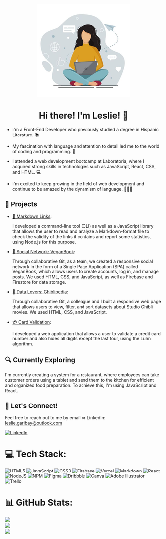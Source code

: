 <div align="center">
  <img src="./tech.jpg" alt="Hi" width="300" height="300">
</div>

<div align="center">
  <h1> Hi there! I'm Leslie! 👋</h1>
</div>


- I'm a Front-End Developer who previously studied a degree in Hispanic Literature. 📚

- My fascination with language and attention to detail led me to the world of coding and programming. 📑

- I attended a web development bootcamp at Laboratoria, where I acquired strong skills in technologies such as JavaScript, React, CSS, and HTML. 💻

- I'm excited to keep growing in the field of web development and continue to be amazed by the dynamism of language. 👩🏻‍💻

## 🚀 Projects

- [🔗 Markdown Links](https://www.npmjs.com/package/md-links-lgr):

    I developed a command-line tool (CLI) as well as a JavaScript library that allows the user to read and analyze a Markdown-format file to check the validity of the links it contains and report some statistics, using Node.js for this purpose.

- [🍎 Social Network: VeganBook](https://dev-008-social-network-veganbook.vercel.app/):

    Through collaborative Git, as a team, we created a responsive social network in the form of a Single Page Application (SPA) called VeganBook, which allows users to create accounts, log in, and manage posts. We used HTML, CSS, and JavaScript, as well as Firebase and Firestore for data storage.

- [🎥 Data Lovers: Ghiblipedia](https://lesliegaribay.github.io/DEV008-data-lovers/):

    Through collaborative Git, a colleague and I built a responsive web page that allows users to view, filter, and sort datasets about Studio Ghibli movies. We used HTML, CSS, and JavaScript.

- [💳 Card Validation](https://lesliegaribay.github.io/DEV008-card-validation/):

    I developed a web application that allows a user to validate a credit card number and also hides all digits except the last four, using the Luhn algorithm.

## 🔍 Currently Exploring

I'm currently creating a system for a restaurant, where employees can take customer orders using a tablet and send them to the kitchen for efficient and organized food preparation. To achieve this, I'm using JavaScript and React.

## 🤝 Let's Connect!

Feel free to reach out to me by email or LinkedIn: 
leslie.garibay@outlook.com

[![LinkedIn](https://img.shields.io/badge/LinkedIn-%230077B5.svg?logo=linkedin&logoColor=white)](https://linkedin.com/in/leslie-garibay)

# 💻 Tech Stack:
![HTML5](https://img.shields.io/badge/html5-%23E34F26.svg?style=for-the-badge&logo=html5&logoColor=white) ![JavaScript](https://img.shields.io/badge/javascript-%23323330.svg?style=for-the-badge&logo=javascript&logoColor=%23F7DF1E) ![CSS3](https://img.shields.io/badge/css3-%231572B6.svg?style=for-the-badge&logo=css3&logoColor=white) ![Firebase](https://img.shields.io/badge/firebase-%23039BE5.svg?style=for-the-badge&logo=firebase) ![Vercel](https://img.shields.io/badge/vercel-%23000000.svg?style=for-the-badge&logo=vercel&logoColor=white) ![Markdown](https://img.shields.io/badge/markdown-%23000000.svg?style=for-the-badge&logo=markdown&logoColor=white) ![React](https://img.shields.io/badge/react-%2320232a.svg?style=for-the-badge&logo=react&logoColor=%2361DAFB) ![NodeJS](https://img.shields.io/badge/node.js-6DA55F?style=for-the-badge&logo=node.js&logoColor=white) ![NPM](https://img.shields.io/badge/NPM-%23000000.svg?style=for-the-badge&logo=npm&logoColor=white) 	![Figma](https://img.shields.io/badge/figma-%23F24E1E.svg?style=for-the-badge&logo=figma&logoColor=white) ![Dribbble](https://img.shields.io/badge/Dribbble-EA4C89?style=for-the-badge&logo=dribbble&logoColor=white) ![Canva](https://img.shields.io/badge/Canva-%2300C4CC.svg?style=for-the-badge&logo=Canva&logoColor=white) ![Adobe Illustrator](https://img.shields.io/badge/adobeillustrator-%23FF9A00.svg?style=for-the-badge&logo=adobeillustrator&logoColor=white) ![Trello](https://img.shields.io/badge/Trello-%23026AA7.svg?style=for-the-badge&logo=Trello&logoColor=white)
# 📊 GitHub Stats:
![](https://github-readme-stats.vercel.app/api?username=LeslieGaribay&theme=calm&hide_border=false&include_all_commits=true&count_private=true)<br/>
![](https://github-readme-streak-stats.herokuapp.com/?user=LeslieGaribay&theme=calm&hide_border=false)<br/>
![](https://github-readme-stats.vercel.app/api/top-langs/?username=LeslieGaribay&theme=calm&hide_border=false&include_all_commits=true&count_private=true&layout=compact)
